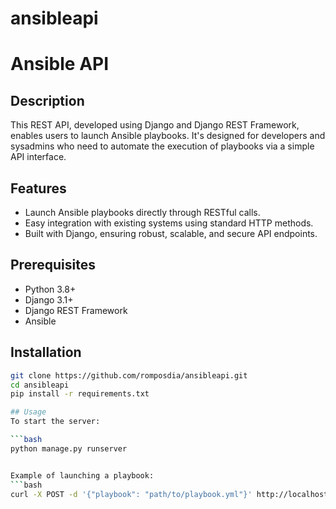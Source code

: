 # ansibleapi
# Ansible API

## Description
This REST API, developed using Django and Django REST Framework, enables users to launch Ansible playbooks. It's designed for developers and sysadmins who need to automate the execution of playbooks via a simple API interface.

## Features
- Launch Ansible playbooks directly through RESTful calls.
- Easy integration with existing systems using standard HTTP methods.
- Built with Django, ensuring robust, scalable, and secure API endpoints.

## Prerequisites
- Python 3.8+
- Django 3.1+
- Django REST Framework
- Ansible

## Installation
```bash
git clone https://github.com/romposdia/ansibleapi.git
cd ansibleapi
pip install -r requirements.txt

## Usage
To start the server:

```bash
python manage.py runserver


Example of launching a playbook:
```bash
curl -X POST -d '{"playbook": "path/to/playbook.yml"}' http://localhost:8000/api/launch
